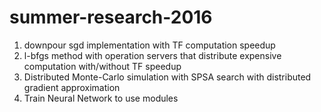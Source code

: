# summer-research-2016
1. downpour sgd implementation with TF computation speedup <br />
2. l-bfgs method with operation servers that distribute expensive computation with/without TF speedup <br />
3. Distributed Monte-Carlo simulation with SPSA search with distributed gradient approximation <br />
4. Train Neural Network to use modules
